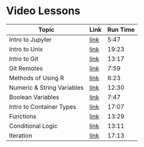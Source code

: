 # Video Lessons

| Topic                      | Link        | Run Time |
| -------------------------- | ----------- | -------- |
| Intro to Jupyter           | [link](https://brown.hosted.panopto.com/Panopto/Pages/Viewer.aspx?id=129ee7d6-64f2-4f9d-8ace-ac2e00f6e0ac) | 5:47 |
| Intro to Unix              | [link](https://brown.hosted.panopto.com/Panopto/Pages/Viewer.aspx?id=50eb1112-8c4a-4273-aede-ac2e01123ef5) | 19:23|
| Intro to Git               | [link](https://brown.hosted.panopto.com/Panopto/Pages/Viewer.aspx?id=4f78b05a-8054-40b6-9e3e-ac2f00dd0ef5) | 13:17|
| Git Remotes                | [link](https://brown.hosted.panopto.com/Panopto/Pages/Viewer.aspx?id=3d8aca0e-c32f-490b-b5f5-ac33015f5f9c) | 7:59 |
| Methods of Using R         | [link](https://brown.hosted.panopto.com/Panopto/Pages/Viewer.aspx?id=645037e7-4cf5-4a51-bdd1-ac3401652466) | 6:23 |
| Numeric & String Variables | [link](https://brown.hosted.panopto.com/Panopto/Pages/Viewer.aspx?id=78ada567-443c-45d2-a5bd-ac35012f57bd) | 12:30|
| Boolean Variables          | [link](https://brown.hosted.panopto.com/Panopto/Pages/Viewer.aspx?id=e0992187-c758-4339-a6e2-ac35015d015d) | 7:47 |
| Intro to Container Types   | [link](https://brown.hosted.panopto.com/Panopto/Pages/Viewer.aspx?id=4879b21b-0e84-4346-917b-ac3a012e8ba1) | 17:07|
| Functions                  | [link](https://brown.hosted.panopto.com/Panopto/Pages/Viewer.aspx?id=efd41946-a448-4f94-a46a-ac41013156cc) | 13:29|
| Conditional Logic          | [link](https://brown.hosted.panopto.com/Panopto/Pages/Viewer.aspx?id=6c4813ae-5d9c-4b45-8c3f-ac43012a8e3e) | 13:11|
| Iteration                  | [link](https://brown.hosted.panopto.com/Panopto/Pages/Viewer.aspx?id=c751016b-cf7a-4777-9692-ac48011bd647) | 17:13|

